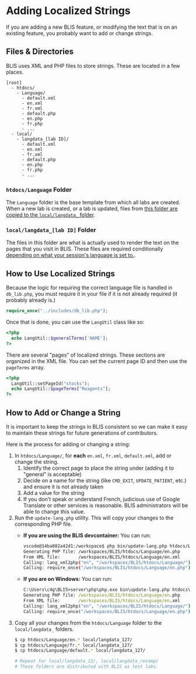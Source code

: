 # Adding Localized Strings

If you are adding a new BLIS feature, or modifying the text that is on an existing feature, you
probably want to add or change strings.

## Files & Directories

BLIS uses XML and PHP files to store strings. These are located in a few places.

```plain
[root]
  - htdocs/
    - Language/
      - default.xml
      - en.xml
      - fr.xml
      - default.php
      - en.php
      - fr.php
      - ...
  - local/
    - langdata_[lab ID]/
      - default.xml
      - en.xml
      - fr.xml
      - default.php
      - en.php
      - fr.php
      - ...
```

### `htdocs/Language` Folder

The `Language` folder is the base template from which all labs are created. When a new lab is created, or a lab is updated, files from
[this folder are copied to the `local/langdata_` folder](https://github.com/C4G/BLIS/blob/9d2a26fa3773cce22c8cb619ea16fd7cd5983221/htdocs/includes/db_lib.php#L14161-L14181).

### `local/langdata_[lab ID]` Folder

The files in this folder are what is actually used to render the text on the pages that you visit in BLIS. These files
are required conditionally [depending on what your session's language is set to.](https://github.com/C4G/BLIS/blob/9d2a26fa3773cce22c8cb619ea16fd7cd5983221/htdocs/includes/db_lib.php#L42-L60).

## How to Use Localized Strings

Because the logic for requiring the correct language file is handled in `db_lib.php`, you must require it in your
file if it is not already required (it probably already is.)

```php
require_once("../includes/db_lib.php");
```

Once that is done, you can use the `LangUtil` class like so:

```php
<?php
  echo LangUtil::$generalTerms['NAME'];
?>
```

There are several "pages" of localized strings. These sections are organized in the XML file. You can set the current 
page ID and then use the `pageTerms` array.

```php
<?php
  LangUtil::setPageId("stocks");
  echo LangUtil::$pageTerms["Reagents"];
?>
```

## How to Add or Change a String

It is important to keep the strings in BLIS consistent so we can make it easy to maintain these strings for future
generations of contributors.

Here is the process for adding or changing a string:

1. In `htdocs/Language/`, for **each** `en.xml`, `fr.xml`, `default.xml`, add or change the string.
    1. Identify the correct page to place the string under (adding it to "general" is acceptable)
    1. Decide on a name for the string (like `CMD_EXIT`, `UPDATE_PATIENT`, etc.) and ensure it is not already taken
    1. Add a value for the string
    1. If you don't speak or understand French, judicious use of Google Translate or other services is reasonable. BLIS administrators will be able to change this value.
1. Run the `update-lang.php` utility. This will copy your changes to the corresponding PHP file.
    - **If you are using the BLIS devcontainer:** You can run:
        ```bash
        vscode@14ba082a42d1:/workspace$ php bin/update-lang.php htdocs/Language/en.xml
        Generating PHP file: /workspaces/BLIS/htdocs/Language/en.php
        From XML file:       /workspaces/BLIS/htdocs/Language/en.xml
        Calling: lang_xml2php("en", "/workspaces/BLIS/htdocs/Language/")
        Calling: require_once("/workspaces/BLIS/htdocs/Language/en.php") to ensure valid PHP syntax...
        ```

    - **If you are on Windows:** You can run:
        ```cmd
        C:\Users\c4g\BLIS>server\php\php.exe bin\update-lang.php htdocs\Language\en.xml
        Generating PHP file: /workspaces/BLIS/htdocs/Language/en.php
        From XML file:       /workspaces/BLIS/htdocs/Language/en.xml
        Calling: lang_xml2php("en", "/workspaces/BLIS/htdocs/Language/")
        Calling: require_once("/workspaces/BLIS/htdocs/Language/en.php") to ensure valid PHP syntax...
        ```
1. Copy all your changes from the `htdocs/Language` folder to the `local/langdata_` folders.
    ```bash
    $ cp htdocs/Language/en.* local/langdata_127/
    $ cp htdocs/Language/fr.* local/langdata_127/
    $ cp htdocs/Language/default.* local/langdata_127/

    # Repeat for local/langdata_12/, local/langdata_revamp/
    # These folders are distributed with BLIS as test labs.
    ```